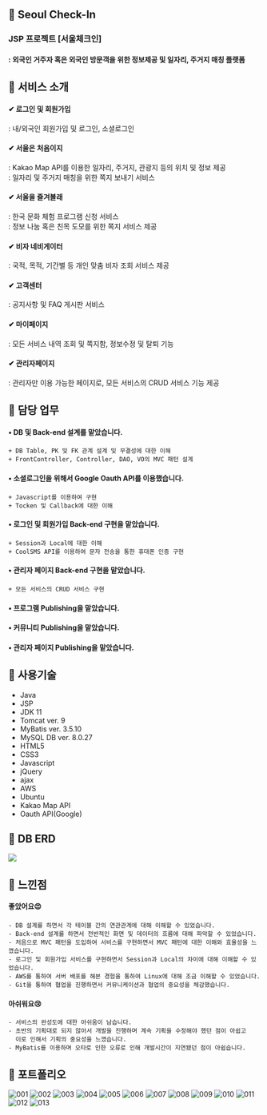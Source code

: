 ## 📌 Seoul Check-In
### JSP 프로젝트 [서울체크인]
#### : 외국인 거주자 혹은 외국인 방문객을 위한 정보제공 및 일자리, 주거지 매칭 플랫폼


## 📌 서비스 소개
#### ✔ 로그인 및 회원가입  
  : 내/외국인 회원가입 및 로그인, 소셜로그인  
#### ✔ 서울은 처음이지  
  : Kakao Map API를 이용한 일자리, 주거지, 관광지 등의 위치 및 정보 제공  
  : 일자리 및 주거지 매칭을 위한 쪽지 보내기 서비스  
#### ✔ 서울을 즐겨볼래  
  : 한국 문화 체험 프로그램 신청 서비스  
  : 정보 나눔 혹은 친목 도모를 위한 쪽지 서비스 제공  
#### ✔ 비자 네비게이터  
  : 국적, 목적, 기간별 등 개인 맞춤 비자 조회 서비스 제공  
#### ✔ 고객센터  
  : 공지사항 및 FAQ 게시판 서비스  
#### ✔ 마이페이지  
  : 모든 서비스 내역 조회 및 쪽지함, 정보수정 및 탈퇴 기능  
#### ✔ 관리자페이지  
  : 관리자만 이용 가능한 페이지로, 모든 서비스의 CRUD 서비스 기능 제공  


## 📌 담당 업무
#### • DB 및 Back-end 설계를 맡았습니다.
    + DB Table, PK 및 FK 관계 설계 및 무결성에 대한 이해
    + FrontController, Controller, DAO, VO의 MVC 패턴 설계

#### • 소셜로그인을 위해서 Google Oauth API를 이용했습니다.
    + Javascript를 이용하여 구현
    + Tocken 및 Callback에 대한 이해
    
#### • 로그인 및 회원가입 Back-end 구현을 맡았습니다.
    + Session과 Local에 대한 이해
    + CoolSMS API를 이용하여 문자 전송을 통한 휴대폰 인증 구현
    
#### • 관리자 페이지 Back-end 구현을 맡았습니다.
    + 모든 서비스의 CRUD 서비스 구현
    
#### • 프로그램 Publishing을 맡았습니다.
#### • 커뮤니티 Publishing을 맡았습니다.
#### • 관리자 페이지 Publishing을 맡았습니다.


## 📌 사용기술
- Java
- JSP
- JDK 11
- Tomcat ver. 9
- MyBatis ver. 3.5.10
- MySQL DB ver. 8.0.27
- HTML5
- CSS3
- Javascript
- jQuery
- ajax
- AWS
- Ubuntu
- Kakao Map API
- Oauth API(Google)

## 📌 DB ERD
<img src="https://user-images.githubusercontent.com/114063255/209525747-536c57a4-531e-406b-99ca-5611eb75b6d8.png"/>

## 📌 느낀점
#### 좋았어요😍
    - DB 설계를 하면서 각 테이블 간의 연관관계에 대해 이해할 수 있었습니다.
    - Back-end 설계를 하면서 전반적인 화면 및 데이터의 흐름에 대해 파악할 수 있었습니다.
    - 처음으로 MVC 패턴을 도입하여 서비스를 구현하면서 MVC 패턴에 대한 이해와 효율성을 느꼈습니다.
    - 로그인 및 회원가입 서비스를 구현하면서 Session과 Local의 차이에 대해 이해할 수 있었습니다.
    - AWS를 통하여 서버 배포를 해본 경험을 통하여 Linux에 대해 조금 이해할 수 있었습니다.
    - Git을 통하여 협업을 진행하면서 커뮤니케이션과 협업의 중요성을 체감했습니다.    
#### 아쉬워요😢
    - 서비스의 완성도에 대한 아쉬움이 남습니다.
    - 초반의 기획대로 되지 않아서 개발을 진행하며 계속 기획을 수정해야 했던 점이 아쉽고
      이로 인해서 기획의 중요성을 느꼈습니다.
    - MyBatis를 이용하며 오타로 인한 오류로 인해 개발시간이 지연됐던 점이 아쉽습니다.


## 📌 포트폴리오
![001](https://user-images.githubusercontent.com/114063255/210164256-e5fe1ca6-c9df-4ac4-99c0-684eeba3ce58.png)
![002](https://user-images.githubusercontent.com/114063255/210164257-7260c76a-3c61-4e61-bf00-b9ea48617488.png)
![003](https://user-images.githubusercontent.com/114063255/210164267-d3edc682-5a8d-4f22-8a86-28204c2a1f2e.png)
![004](https://user-images.githubusercontent.com/114063255/210164318-e908ea98-7b64-4d31-b4c6-b6c75452784e.png)
![005](https://user-images.githubusercontent.com/114063255/210164320-e3604c72-8805-443c-a41a-b94607410f92.png)
![006](https://user-images.githubusercontent.com/114063255/210164321-f5949509-2e4f-45fe-a0ce-0b5c6fe4e58b.png)
![007](https://user-images.githubusercontent.com/114063255/210164323-ae3ae055-ce16-41ba-b4ac-254bb23c0288.png)
![008](https://user-images.githubusercontent.com/114063255/210164333-aa4c9a28-3dc6-41e0-b530-0b7adb32ac98.png)
![009](https://user-images.githubusercontent.com/114063255/210164334-6af60d07-737a-4a3f-af4d-e657f7c79d9c.png)
![010](https://user-images.githubusercontent.com/114063255/210164337-5616c075-c4f2-43b1-806e-c1826814a659.png)
![011](https://user-images.githubusercontent.com/114063255/210164338-a5d3faa4-e789-4d32-b468-7838f9d64651.png)
![012](https://user-images.githubusercontent.com/114063255/210164347-84906065-02a0-46a9-ba5c-63f78e06478d.png)
![013](https://user-images.githubusercontent.com/114063255/210164349-e718068a-eb18-4396-afb3-c7a988210c6b.png)

